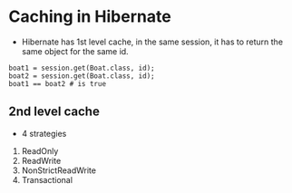 # Caching in Hibernate

- Hibernate has 1st level cache, in the same session, it has to return the same
  object for the same id.

```shell
boat1 = session.get(Boat.class, id);
boat2 = session.get(Boat.class, id);
boat1 == boat2 # is true
```

## 2nd level cache

- 4 strategies

1. ReadOnly
2. ReadWrite
3. NonStrictReadWrite
4. Transactional
